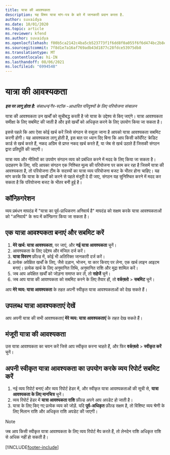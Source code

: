 ```yaml
---
title: यात्रा की आवश्यकता
description: यह विषय यात्रा मांग-पत्र के बारे में जानकारी प्रदान करता है.
author: suvaidya
ms.date: 10/01/2020
ms.topic: article
ms.reviewer: kfend
ms.author: suvaidya
ms.openlocfilehash: f00b5ca2142c4ba5cb523773f1f6dd8f0a055f6f6d474bc2b8e5f775ca0fc739
ms.sourcegitcommit: 7f8d1e7a16af769adb43d1877c28fdce53975db8
ms.translationtype: MT
ms.contentlocale: hi-IN
ms.lasthandoff: 08/06/2021
ms.locfileid: "6994548"
---
```

# <a name="travel-requisitions"></a>यात्रा की आवश्यकता

_**इस पर लागू होता है:** संसाधन/गैर-स्टॉक -आधारित परिदृश्यों के लिए परियोजना संचालन_

यात्रा की आवश्यकता उन खर्चों को सूचीबद्ध करती है जो यात्रा के उद्देश्य से किए जाएंगे। यात्रा आवश्यकता समीक्षा के लिए सबमिट की जाती है और इसे खर्चों को अधिकृत करने के लिए उपयोग किया जा सकता है।

इससे पहले कि आप ऐसा कोई खर्च करें जिसे संगठन से वसूला जाना है आपको यात्रा आवश्यकता सबमिट करनी होगी। यह आवश्यकता लागू होती है, इस बात पर ध्यान दिए बिना कि आप किसी कॉर्पोरेट क्रेडिट कार्ड से खर्च करते हैं, नकद अग्रिम से प्राप्त नकद खर्च करते हैं, या जेब से खर्च उठाते हैं जिसकी संगठन द्वारा प्रतिपूर्ति की जाएगी।

यात्रा व्यय और नीतियों का उपयोग संगठन व्यय को प्रबंधित करने में मदद के लिए किया जा सकता है। उदाहरण के लिए, यदि आपका संगठन एक निश्चित मूल्य की परियोजना पर काम कर रहा है जिसमें यात्रा की आवश्यकता है, तो परियोजना टीम के सदस्यों का यात्रा व्यय परियोजना बजट के भीतर होना चाहिए। यह मांग करके कि यात्रा के खर्चों को करने से पहले मंजूरी दे दी जाए, संगठन यह सुनिश्चित करने में मदद कर सकता है कि परियोजना बजट के भीतर बनी हुई है।

## <a name="configuration"></a>कॉन्फ़िगरेशन 

व्यय प्रबंधन मापदंड में "यात्रा का पूर्व-प्राधिकरण अनिवार्य है" मापदंड को सक्षम करके यात्रा आवश्यकताओं को "अनिवार्य" के रूप में कॉन्फ़िगर किया जा सकता है। 

## <a name="create-and-submit-a-travel-requisition"></a>एक यात्रा आवश्यकता बनाएं और सबमिट करें

1. **मेरे खर्च: यात्रा आवश्यकता**, पर जाएं, और **नई यात्रा आवश्यकता** चुनें।
2. आवश्यकता के लिए उद्देश्य और मंजिल दर्ज करें।
3. **यात्रा विवरण** फ़ील्ड में, कोई भी अतिरिक्त जानकारी दर्ज करें। 
4. प्रत्येक अपेक्षित खर्चों के लिए, जैसे उड़ान, भोजन, या कार किराए पर लेना, एक खर्च लाइन आइटम बनाएं। प्रत्येक खर्च के लिए अनुमानित तिथि, अनुमानित राशि और मुद्रा शामिल करें। 
5. जब आप अपेक्षित खर्चों को जोड़ना समाप्त कर लें, तो **सहेजें** चुनें।
6. जब आप यात्रा की आवश्यकता को सबमिट करने के लिए तैयार हों, तो **वर्कफ़्लो** > **सबमिट** चुनें।

आप **मेरे व्यय: यात्रा आवश्यकता** के तहत अपनी स्वीकृत यात्रा आवश्यकताओं को देख सकते हैं। 

## <a name="view-available-travel-requisitions"></a>उपलब्ध यात्रा आवश्यकताएं देखें

आप अपनी यात्रा की सभी आवश्यकताएं **मेरे व्यय: यात्रा आवश्यकताएं** के तहत देख सकते हैं।

## <a name="approve-travel-requisitions"></a>मंजूरी यात्रा की आवश्यकता

उस यात्रा आवश्यकता का चयन करें जिसे आप स्वीकृत करना चाहते हैं, और फिर **वर्कफ़्लो** > **स्वीकृत करें** चुनें।  

## <a name="submit-an-expense-report-using-your-approved-travel-requisition"></a>अपनी स्वीकृत यात्रा आवश्यकता का उपयोग करके व्यय रिपोर्ट सबमिट करें

1. नई व्यय रिपोर्ट बनाएं और व्यय रिपोर्ट हेडर में, और स्वीकृत यात्रा आवश्यकताओं की सूची से, **यात्रा आवश्यकता के लिए मानचित्र** चुनें।
2. व्यय रिपोर्ट हेडर में **यात्रा आवश्यकता राशि** फ़ील्ड अपने आप अपडेट हो जाती है।
3. यात्रा के लिए किए गए प्रत्येक व्यय को जोड़ें. यदि **पूर्व-अधिकृत** फ़ील्ड सक्षम है, तो विशिष्ट व्यय श्रेणी के लिए मिलान राशि और अधिकृत राशि अपडेट की जाएगी।

> [!NOTE]
> जब आप किसी स्वीकृत यात्रा आवश्यकता के लिए व्यय रिपोर्ट मैप करते हैं, तो लेनदेन राशि अधिकृत राशि से अधिक नहीं हो सकती है। 


[!INCLUDE[footer-include](../includes/footer-banner.md)]